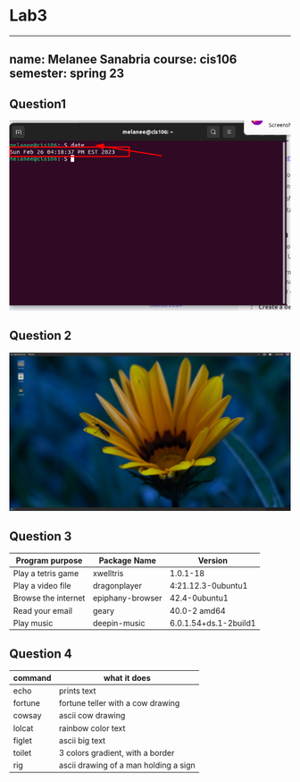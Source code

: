 # Lab3

---
name: Melanee Sanabria
course: cis106
semester: spring 23
---
## Question1
![q1.1](q1.1.png)

## Question 2 
![q2.1](q2.1.png)
## Question 3

| Program purpose     | Package Name     | Version               |
| ------------------- | ---------------- | --------------------- |
| Play a tetris game  | xwelltris        | 1.0.1-18              |
| Play a video file   | dragonplayer     | 4:21.12.3-0ubuntu1    |
| Browse the internet | epiphany-browser | 42.4-0ubuntu1         |
| Read your email     | geary            | 40.0-2 amd64          |
| Play music          | deepin-music     | 6.0.1.54+ds.1-2build1 |

## Question 4

| command | what it does                          |
| ------- | ------------------------------------- |
| echo    | prints text                           |
| fortune | fortune teller with a cow drawing     |
| cowsay  | ascii cow drawing                     |
| lolcat  | rainbow color text                    |
| figlet  | ascii big text                        |
| toilet  | 3 colors gradient, with a border      |
| rig     | ascii drawing of a man holding a sign |

